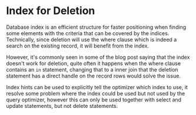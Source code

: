 # Index for Deletion

Database index is an efficient structure for faster positioning when finding some elements with the criteria that can be covered by the indices. Technically, since deletion will use the where clause which is indeed a search on the existing record, it will benefit from the index.

However, it's commonly seen in some of the blog post saying that the index doesn't work for deletion, quite often it happens when the where clause contains an `in` statement, changing that to a inner join that the deletion statement has a direct handle on the record rows would solve the issue.

Index hints can be used to explicitly tell the optimizer which index to use, it resolve some problem where the index could be used but not used by the query optimizer, however this can only be used together with select and update statements, but not delete statements. 
